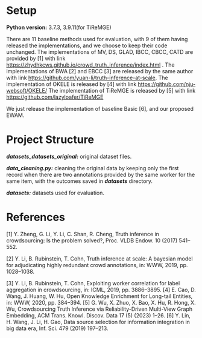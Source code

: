 # Setup

**Python version:** 3.7.3, 3.9.11(for TiReMGE)

There are 11 baseline methods used for evaluation, with 9 of them having released the implementations, and we choose to 
keep their code unchanged. 
The implementations of MV, DS, GLAD, IBCC, CBCC, CATD are provided by [1] with link https://zhydhkcws.github.io/crowd_truth_inference/index.html
.
The implementations of BWA [2] and EBCC [3] are released by the same author with link https://github.com/yuan-li/truth-inference-at-scale.
The implementation of OKELE is released by [4] with link https://github.com/nju-websoft/OKELE/
The implementation of TiReMGE is released by [5] with link https://github.com/lazyloafer/TiReMGE

We just release the implementation of baseline Basic [6], and our proposed EWAM.
# Project Structure

***datasets_datasets_original:*** original dataset files.

***data_cleaning.py:*** cleaning the original data by keeping only the first record when there are two annotations provided by the same worker for the same item, with the outcomes saved in ***datasets*** directory.

***datasets:*** datasets used for evaluation.



# References

[1] Y. Zheng, G. Li, Y. Li, C. Shan, R. Cheng, Truth inference in crowdsourcing: Is the problem solved?, Proc. VLDB Endow. 10 (2017) 541–552.

[2] Y. Li, B. Rubinstein, T. Cohn, Truth inference at scale: A bayesian model for adjudicating highly redundant crowd annotations, in: WWW,
2019, pp. 1028–1038.

[3] Y. Li, B. Rubinstein, T. Cohn, Exploiting worker correlation for label aggregation in crowdsourcing, in: ICML, 2019, pp. 3886–3895.
[4] E. Cao, D. Wang, J. Huang, W. Hu, Open Knowledge Enrichment for Long-tail Entities, in: WWW, 2020, pp. 384–394.
[5] G. Wu, X. Zhuo, X. Bao, X. Hu, R. Hong, X. Wu, Crowdsourcing Truth Inference via Reliability-Driven Multi-View Graph Embedding, ACM
Trans. Knowl. Discov. Data 17 (5) (2023) 1–26.
[6] Y. Lin, H. Wang, J. Li, H. Gao, Data source selection for information integration in big data era, Inf. Sci. 479 (2019) 197–213.













